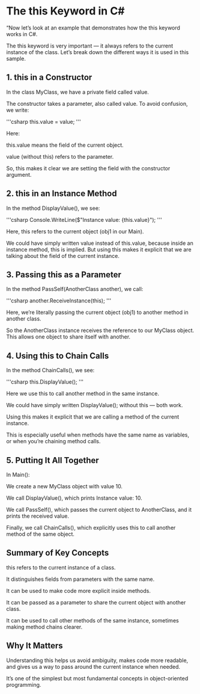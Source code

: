 # The this Keyword in C#

“Now let’s look at an example that demonstrates how the this keyword works in C#.

The this keyword is very important — it always refers to the current instance of the class. Let’s break down the different ways it is used in this sample.

## 1. this in a Constructor

In the class MyClass, we have a private field called value.

The constructor takes a parameter, also called value. To avoid confusion, we write:

'''csharp
this.value = value;
'''

Here:

this.value means the field of the current object.

value (without this) refers to the parameter.

So, this makes it clear we are setting the field with the constructor argument.

## 2. this in an Instance Method

In the method DisplayValue(), we see:

'''csharp
Console.WriteLine($"Instance value: {this.value}");
'''

Here, this refers to the current object (obj1 in our Main).

We could have simply written value instead of this.value, because inside an instance method, this is implied. But using this makes it explicit that we are talking about the field of the current instance.

## 3. Passing this as a Parameter

In the method PassSelf(AnotherClass another), we call:

'''csharp
another.ReceiveInstance(this);
'''

Here, we’re literally passing the current object (obj1) to another method in another class.

So the AnotherClass instance receives the reference to our MyClass object. This allows one object to share itself with another.

## 4. Using this to Chain Calls

In the method ChainCalls(), we see:

'''csharp
this.DisplayValue();
'''

Here we use this to call another method in the same instance.

We could have simply written DisplayValue(); without this — both work.

Using this makes it explicit that we are calling a method of the current instance.

This is especially useful when methods have the same name as variables, or when you’re chaining method calls.

## 5. Putting It All Together

In Main():

We create a new MyClass object with value 10.

We call DisplayValue(), which prints Instance value: 10.

We call PassSelf(), which passes the current object to AnotherClass, and it prints the received value.

Finally, we call ChainCalls(), which explicitly uses this to call another method of the same object.

## Summary of Key Concepts

this refers to the current instance of a class.

It distinguishes fields from parameters with the same name.

It can be used to make code more explicit inside methods.

It can be passed as a parameter to share the current object with another class.

It can be used to call other methods of the same instance, sometimes making method chains clearer.

## Why It Matters

Understanding this helps us avoid ambiguity, makes code more readable, and gives us a way to pass around the current instance when needed. 

It’s one of the simplest but most fundamental concepts in object-oriented programming.
